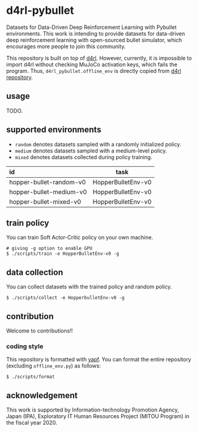 # d4rl-pybullet
Datasets for Data-Driven Deep Reinforcement Learning with Pybullet environments.
This work is intending to provide datasets for data-driven deep reinforcement learning with open-sourced bullet simulator, which encourages more people to join this community.

This repository is built on top of [d4rl](https://github.com/rail-berkeley/d4rl).
However, currently, it is impossible to import d4rl without checking MuJoCo activation keys, which fails the program.
Thus, `d4rl_pybullet.offline_env` is directly copied from [d4rl repository](https://github.com/rail-berkeley/d4rl/blob/1899859e3ebdac8f587abbe9cb1663761be69141/d4rl/offline_env.py).

## usage
TODO.

## supported environments
- `random` denotes datasets sampled with a randomly initialized policy.
- `medium` denotes datasets sampled with a medium-level policy.
- `mixed` denotes datasets collected during policy training.

| id | task |
|:-|:-:|
| hopper-bullet-random-v0 | HopperBulletEnv-v0 |
| hopper-bullet-medium-v0 | HopperBulletEnv-v0 |
| hopper-bullet-mixed-v0 | HopperBulletEnv-v0 |

## train policy
You can train Soft Actor-Critic policy on your own machine.
```
# giving -g option to enable GPU
$ ./scripts/train -e HopperBulletEnv-v0 -g
```

## data collection
You can collect datasets with the trained policy and random policy.
```
$ ./scripts/collect -e HopperbulletEnv-v0 -g
```

## contribution
Welcome to contributions!!

### coding style
This repository is formatted with [yapf](https://github.com/google/yapf).
You can format the entire repository (excluding `offline_env.py`) as follows:
```
$ ./scripts/format
```

## acknowledgement
This work is supported by Information-technology Promotion Agency, Japan
(IPA), Exploratory IT Human Resources Project (MITOU Program) in the fiscal
year 2020.
